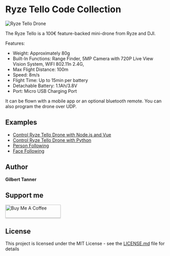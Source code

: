 # Ryze Tello Code Collection

![Ryze Tello Drone](https://images-na.ssl-images-amazon.com/images/I/71Mu%2Bpnre8L._AC_SX466_.jpg)

The Ryze Tello is a 100€ feature-backed mini-drone from Ryze and DJI. 

Features:
* Weight: Approximately 80g
* Built-In Functions: Range Finder, 5MP Camera with 720P Live View  Vision System, WIFI 802.11n 2.4G,
* Max Flight Distance: 100m
* Speed: 8m/s
* Flight Time: Up to 15min per battery
* Detachable Battery: 1.1Ah/3.8V
* Port: Micro USB Charging Port

It can be flown with a mobile app or an optional bluetooth remote. You can also program the drone over UDP.

## Examples
* [Control Ryze Tello Drone with Node.js and Vue](JavaScript/)
* [Control Ryze Tello Drone with Python](Python/control_drone_with_keyboard)
* [Person Following](Python/person_following)
* [Face Following](Python/face_following)

## Author
 **Gilbert Tanner**
 
## Support me

<a href="https://www.buymeacoffee.com/gilberttanner" target="_blank"><img src="https://www.buymeacoffee.com/assets/img/custom_images/orange_img.png" alt="Buy Me A Coffee" style="height: 41px !important;width: 174px !important;box-shadow: 0px 3px 2px 0px rgba(190, 190, 190, 0.5) !important;-webkit-box-shadow: 0px 3px 2px 0px rgba(190, 190, 190, 0.5) !important;" ></a>

## License

This project is licensed under the MIT License - see the [LICENSE.md](LICENSE) file for details